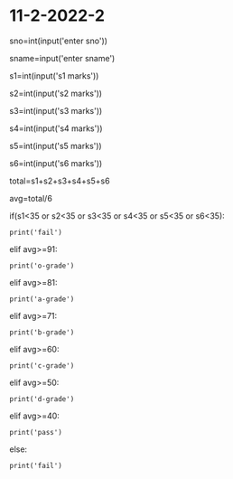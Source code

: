 # 11-2-2022-2
sno=int(input('enter sno'))

sname=input('enter sname')

s1=int(input('s1 marks'))

s2=int(input('s2 marks'))

s3=int(input('s3 marks'))

s4=int(input('s4 marks'))

s5=int(input('s5 marks'))

s6=int(input('s6 marks'))

total=s1+s2+s3+s4+s5+s6

avg=total/6

if(s1<35 or s2<35 or s3<35 or s4<35 or s5<35 or s6<35):

    print('fail')

elif avg>=91:

    print('o-grade')

elif avg>=81:

    print('a-grade')

elif avg>=71: 

    print('b-grade')

elif avg>=60:

    print('c-grade')

elif avg>=50:

    print('d-grade')

elif avg>=40:

    print('pass')

else:

    print('fail')

